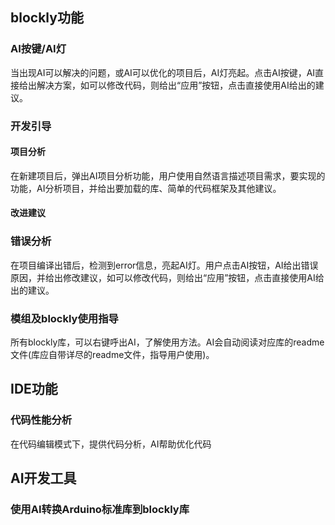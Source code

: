 
## blockly功能


### AI按键/AI灯
当出现AI可以解决的问题，或AI可以优化的项目后，AI灯亮起。点击AI按键，AI直接给出解决方案，如可以修改代码，则给出“应用”按钮，点击直接使用AI给出的建议。

### 开发引导
#### 项目分析
在新建项目后，弹出AI项目分析功能，用户使用自然语言描述项目需求，要实现的功能，AI分析项目，并给出要加载的库、简单的代码框架及其他建议。

#### 改进建议

### 错误分析
在项目编译出错后，检测到error信息，亮起AI灯。用户点击AI按钮，AI给出错误原因，并给出修改建议，如可以修改代码，则给出“应用”按钮，点击直接使用AI给出的建议。

### 模组及blockly使用指导
所有blockly库，可以右键呼出AI，了解使用方法。AI会自动阅读对应库的readme文件(库应自带详尽的readme文件，指导用户使用)。


## IDE功能
### 代码性能分析  
在代码编辑模式下，提供代码分析，AI帮助优化代码





## AI开发工具
### 使用AI转换Arduino标准库到blockly库
